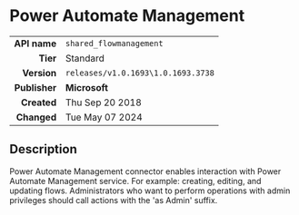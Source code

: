 # Power Automate Management
| | |
|-:|-|
|**API name**|`shared_flowmanagement`|
|**Tier**|Standard|
|**Version**|`releases/v1.0.1693\1.0.1693.3738`|
|**Publisher**|**Microsoft**|
|**Created**|Thu Sep 20 2018|
|**Changed**|Tue May 07 2024|

## Description
Power Automate Management connector enables interaction with Power Automate Management service. For example: creating, editing, and updating flows. Administrators who want to perform operations with admin privileges should call actions with the 'as Admin' suffix.
